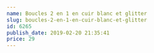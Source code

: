 ```yaml
---
name: Boucles 2 en 1 en cuir blanc et glitter
slug: boucles-2-en-1-en-cuir-blanc-et-glitter
id: 6265
publish_date: 2019-02-20 21:35:41
price: 29
---
```

